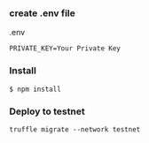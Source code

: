
### create .env file ###   
.env
```
PRIVATE_KEY=Your Private Key
```
### Install ###
```
$ npm install
```
### Deploy to testnet ###
```
truffle migrate --network testnet
```

